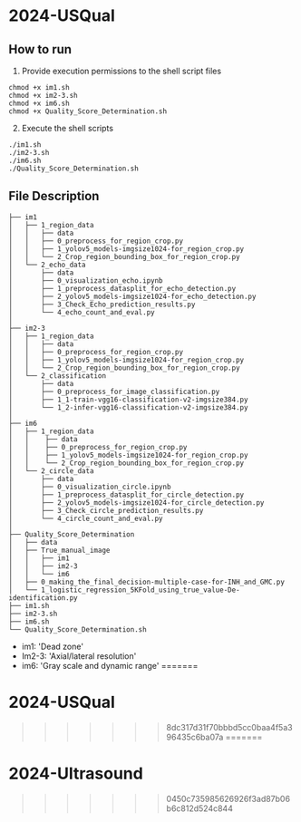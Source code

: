 # 2024-USQual
## How to run

1. Provide execution permissions to the shell script files
```
chmod +x im1.sh
chmod +x im2-3.sh
chmod +x im6.sh
chmod +x Quality_Score_Determination.sh
```
2. Execute the shell scripts
```
./im1.sh
./im2-3.sh
./im6.sh
./Quality_Score_Determination.sh
```

## File Description
```
├── im1
│   ├── 1_region_data
│   │   ├── data
│   │   ├── 0_preprocess_for_region_crop.py
│   │   ├── 1_yolov5_models-imgsize1024-for_region_crop.py
│   │   └── 2_Crop_region_bounding_box_for_region_crop.py
│   └── 2_echo_data
│       ├── data
│       ├── 0_visualization_echo.ipynb
│       ├── 1_preprocess_datasplit_for_echo_detection.py
│       ├── 2_yolov5_models-imgsize1024-for_echo_detection.py
│       ├── 3_Check_Echo_prediction_results.py
│       └── 4_echo_count_and_eval.py
│
├── im2-3
│   ├── 1_region_data
│   │   ├── data
│   │   ├── 0_preprocess_for_region_crop.py
│   │   ├── 1_yolov5_models-imgsize1024-for_region_crop.py
│   │   └── 2_Crop_region_bounding_box_for_region_crop.py
│   └── 2_classification
│       ├── data
│       ├── 0_preprocess_for_image_classification.py
│       ├── 1_1-train-vgg16-classification-v2-imgsize384.py
│       └── 1_2-infer-vgg16-classification-v2-imgsize384.py
│
├── im6
│   ├── 1_region_data
│   │    ├── data
│   │    ├── 0_preprocess_for_region_crop.py
│   │    ├── 1_yolov5_models-imgsize1024-for_region_crop.py
│   │    └── 2_Crop_region_bounding_box_for_region_crop.py
│   └── 2_circle_data
│       ├── data
│       ├── 0_visualization_circle.ipynb
│       ├── 1_preprocess_datasplit_for_circle_detection.py
│       ├── 2_yolov5_models-imgsize1024-for_circle_detection.py
│       ├── 3_Check_circle_prediction_results.py
│       └── 4_circle_count_and_eval.py
│
├── Quality_Score_Determination
│   ├── data
│   ├── True_manual_image
│   │   ├── im1
│   │   ├── im2-3
│   │   └── im6
│   ├── 0_making_the_final_decision-multiple-case-for-INH_and_GMC.py
│   └── 1_logistic_regression_5KFold_using_true_value-De-identification.py
├── im1.sh
├── im2-3.sh
├── im6.sh
└── Quality_Score_Determination.sh
```

* im1: 'Dead zone'
* Im2-3: 'Axial/lateral resolution'
* im6: 'Gray scale and dynamic range'
=======
# 2024-USQual
>>>>>>> 8dc317d31f70bbbd5cc0baa4f5a396435c6ba07a
=======
# 2024-Ultrasound
>>>>>>> 0450c735985626926f3ad87b06b6c812d524c844
